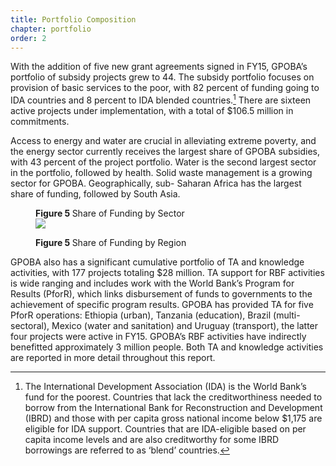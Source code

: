 ```yaml
---
title: Portfolio Composition
chapter: portfolio
order: 2
---
```


With the addition of five new grant agreements signed in FY15, GPOBA’s portfolio of subsidy projects grew to 44. The subsidy portfolio focuses on provision of basic services to the poor, with 82 percent of funding going to IDA countries and 8 percent to IDA blended countries.[^2] There are sixteen active projects under implementation, with a total of $106.5 million in commitments.

Access to energy and water are crucial in alleviating extreme poverty, and the energy sector currently receives the largest share of GPOBA subsidies, with 43 percent of the project portfolio. Water is the second largest sector in the portfolio, followed by health. Solid waste management is a growing sector for GPOBA. Geographically, sub- Saharan Africa has the largest share of funding, followed by South Asia.

<figure class="ct-figure-05-sector chart js-chart ct-golden-section">
    <figcaption class="chart-caption"><strong>Figure 5 </strong> Share of Funding by Sector</figcaption>
    <img src="<%= img_path + '/figures/figure05.png' %>" />
</figure>

<figure class="ct-figure-05-region chart js-chart ct-golden-section">
    <figcaption class="chart-caption"><strong>Figure 5 </strong> Share of Funding by Region</figcaption>
</figure>

GPOBA also has a significant cumulative portfolio of TA and knowledge activities, with 177 projects totaling $28 million. TA support for RBF activities is wide ranging and includes work with the World Bank’s Program for Results (PforR), which links disbursement of funds to governments to the achievement of specific program results. GPOBA has provided TA for five PforR operations: Ethiopia (urban), Tanzania (education), Brazil (multi-sectoral), Mexico (water and sanitation) and Uruguay (transport), the latter four projects were active in FY15. GPOBA’s RBF activities have indirectly benefitted approximately 3 million people. Both TA and knowledge activities are reported in more detail throughout this report.

<!-- [_infographic_ _pop-up_ _on this page for funding by region and sector as in printed AR?_]

_Link to: _(newly designed) table showing overall portfolio – by sector / region_ -->

[^2]: The International Development Association (IDA) is the World Bank’s fund for the poorest. Countries that lack the creditworthiness needed to borrow from the International Bank for Reconstruction and Development (IBRD) and those with per capita gross national income below $1,175 are eligible for IDA support. Countries that are IDA-eligible based on per capita income levels and are also creditworthy for some IBRD borrowings are referred to as ‘blend’ countries.